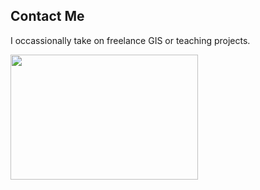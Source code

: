 ## Contact Me

I occassionally take on freelance GIS or teaching projects. 

<img src="/assets/img/speaking.jpg" width="300" height="200">
